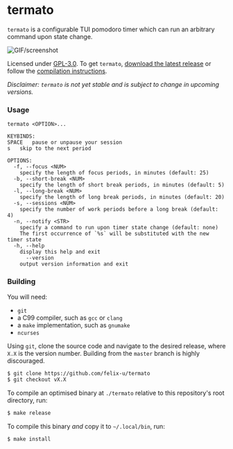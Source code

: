 # termato

`termato` is a configurable TUI pomodoro timer which can run an arbitrary command upon state change.

![GIF/screenshot](./fix/this/path)

Licensed under [GPL-3.0](./LICENCE). To get `termato`,
[download the latest release](https://github.com/felix-u/termato/releases/)
or follow the [compilation instructions](#building).

*Disclaimer: `termato` is not yet stable and is subject to change in upcoming versions.*

### Usage
```
termato <OPTION>...

KEYBINDS:
SPACE	pause or unpause your session
s	skip to the next period

OPTIONS:
  -f, --focus <NUM>
	specify the length of focus periods, in minutes (default: 25)
  -b, --short-break <NUM>
	specify the length of short break periods, in minutes (default: 5)
  -l, --long-break <NUM>
	specify the length of long break periods, in minutes (default: 20)
  -s, --sessions <NUM>
	specify the number of work periods before a long break (default: 4)
  -n, --notify <STR>
	specify a command to run upon timer state change (default: none)
	The first occurrence of `%s` will be substituted with the new timer state
  -h, --help
	display this help and exit
      --version
	output version information and exit
```

### Building

You will need:

- `git`
- a C99 compiler, such as `gcc` or `clang`
- a `make` implementation, such as `gnumake`
- `ncurses`

Using `git`, clone the source code and navigate to the desired release, where `X.X` is the version number. Building
from the `master` branch is highly discouraged.
```sh
$ git clone https://github.com/felix-u/termato
$ git checkout vX.X
```

To compile an optimised binary at `./termato` relative to this repository's root directory, run:
```sh
$ make release
```

To compile this binary *and* copy it to `~/.local/bin`, run:
```sh
$ make install
```
